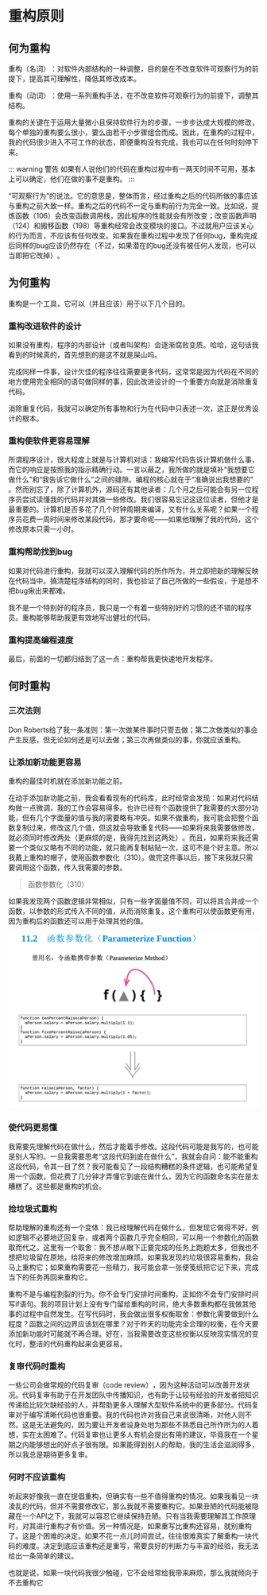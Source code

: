 # 重构原则

## 何为重构


重构（名词）​：对软件内部结构的一种调整，<sapn class="marker-text">目的是在不改变软件可观察行为的前提下，提高其可理解性，降低其修改成本。</sapn>


重构（动词）​：<sapn class="marker-text">使用一系列重构手法，在不改变软件可观察行为的前提下，调整其结构。</sapn>


重构的关键在于运用大量微小且保持软件行为的步骤，一步步达成大规模的修改，每个单独的重构要么很小，要么由若干小步骤组合而成。因此，在重构的过程中，我的代码很少进入不可工作的状态，即便重构没有完成，我也可以在任何时刻停下来。

::: warning 警告
如果有人说他们的代码在重构过程中有一两天时间不可用，基本上可以确定，他们在做的事不是重构。
:::



“可观察行为”的说法。它的意思是，整体而言，经过重构之后的代码所做的事应该与重构之前大致一样。<sapn class="marker-text">重构之后的代码不一定与重构前行为完全一致。</sapn>比如说，提炼函数（106）会改变函数调用栈，因此程序的性能就会有所改变；改变函数声明（124）和搬移函数（198）等重构经常会改变模块的接口。不过就用户应该关心的行为而言，不应该有任何改变。如果我在重构过程中发现了任何bug，重构完成后同样的bug应该仍然存在（不过，如果潜在的bug还没有被任何人发现，也可以当即把它改掉）​。

## 为何重构

重构是一个工具，它可以（并且应该）用于以下几个目的。

### 重构改进软件的设计

如果没有重构，程序的内部设计（或者叫架构）会逐渐腐败变质。哈哈，这句话我看到的时候真的，首先想到的是这不就是屎山吗。


完成同样一件事，设计欠佳的程序往往需要更多代码，<sapn class="marker-text">这常常是因为代码在不同的地方使用完全相同的语句做同样的事，因此改进设计的一个重要方向就是消除重复代码。</sapn>

<sapn class="marker-text">消除重复代码，我就可以确定所有事物和行为在代码中只表述一次，这正是优秀设计的根本。</sapn>


### 重构使软件更容易理解


所谓程序设计，很大程度上就是与计算机对话：我编写代码告诉计算机做什么事，而它的响应是按照我的指示精确行动。一言以蔽之，我所做的就是填补“我想要它做什么”和“我告诉它做什么”之间的缝隙。编程的核心就在于“准确说出我想要的”​。然而别忘了，<sapn class="marker-text">除了计算机外，源码还有其他读者：几个月之后可能会有另一位程序员尝试读懂我的代码并对其做一些修改。我们很容易忘记这这位读者，但他才是最重要的。</sapn>计算机是否多花了几个时钟周期来编译，又有什么关系呢？<sapn class="marker-text">如果一个程序员花费一周时间来修改某段代码，那才要命呢——如果他理解了我的代码，这个修改原本只需一小时。</sapn>


### 重构帮助找到bug

如果对代码进行重构，我就可以深入理解代码的所作所为，并立即把新的理解反映在代码当中。搞清楚程序结构的同时，我也验证了自己所做的一些假设，于是想不把bug揪出来都难。

<sapn class="marker-text">我不是一个特别好的程序员，我只是一个有着一些特别好的习惯的还不错的程序员。</sapn>重构能够帮助我更有效地写出健壮的代码。

### 重构提高编程速度

最后，前面的一切都归结到了这一点：重构帮我更快速地开发程序。


## 何时重构


### 三次法则

Don Roberts给了我一条准则：<sapn class="marker-text">第一次做某件事时只管去做；第二次做类似的事会产生反感，但无论如何还是可以去做；第三次再做类似的事，你就应该重构。</sapn>

### 让添加新功能更容易

重构的最佳时机就在添加新功能之前。

在动手添加新功能之前，我会看看现有的代码库，此时经常会发现：如果对代码结构做一点微调，我的工作会容易得多。也许已经有个函数提供了我需要的大部分功能，但有几个字面量的值与我的需要略有冲突。如果不做重构，我可能会把整个函数复制过来，修改这几个值，但这就会导致重复代码——如果将来我需要做修改，就必须同时修改两处（更麻烦的是，我得先找到这两处）​。而且，如果将来我还需要一个类似又略有不同的功能，就只能再复制粘贴一次，这可不是个好主意。所以我戴上重构的帽子，使用函数参数化（310）。做完这件事以后，接下来我就只需要调用这个函数，传入我需要的参数。


> 函数参数化（310）

如果我发现两个函数逻辑非常相似，只有一些字面量值不同，可以将其合并成一个函数，以参数的形式传入不同的值，从而消除重复。这个重构可以使函数更有用，因为重构后的函数还可以用于处理其他的值。


![LOGO](/public/image/refactoring/ParameterizeFunction.png)

### 使代码更易懂

我需要先理解代码在做什么，然后才能着手修改。这段代码可能是我写的，也可能是别人写的。一旦我需要思考“这段代码到底在做什么”​，我就会自问：能不能重构这段代码，令其一目了然？我可能看见了一段结构糟糕的条件逻辑，也可能希望复用一个函数，但花费了几分钟才弄懂它到底在做什么，因为它的函数命名实在是太糟糕了。这些都是重构的机会。


### 捡垃圾式重构

帮助理解的重构还有一个变体：我已经理解代码在做什么，但发现它做得不好，例如逻辑不必要地迂回复杂，或者两个函数几乎完全相同，可以用一个参数化的函数取而代之。这里有一个取舍：我不想从眼下正要完成的任务上跑题太多，但我也不想把垃圾留在原地，给将来的修改增加麻烦。如果我发现的垃圾很容易重构，我会马上重构它；如果重构需要花一些精力，我可能会拿一张便笺纸把它记下来，完成当下的任务再回来重构它。



重构不是与编程割裂的行为。你不会专门安排时间重构，正如你不会专门安排时间写if语句。我的项目计划上没有专门留给重构的时间，绝大多数重构都在我做其他事的过程中自然发生。在写代码时，我会做出很多权衡取舍：<sapn class="marker-text">参数化需要做到什么程度？函数之间的边界应该划在哪里？对于昨天的功能完全合理的权衡，在今天要添加新功能时可能就不再合理。好在，当我需要改变这些权衡以反映现实情况的变化时，整洁的代码重构起来会更容易。</sapn>



### 复审代码时重构

一些公司会做常规的代码复审（code review）​，因为这种活动可以改善开发状况。代码复审有助于在开发团队中传播知识，也有助于让较有经验的开发者把知识传递给比较欠缺经验的人，并帮助更多人理解大型软件系统中的更多部分。代码复审对于编写清晰代码也很重要。我的代码也许对我自己来说很清晰，对他人则不然。这是无法避免的，因为要让开发者设身处地为那些不熟悉自己所作所为的人着想，实在太困难了。代码复审也让更多人有机会提出有用的建议，毕竟我在一个星期之内能够想出的好点子很有限。如果能得到别人的帮助，我的生活会滋润得多，所以我总是期待更多复审。

### 何时不应该重构

听起来好像我一直在提倡重构，但确实有一些不值得重构的情况。如果我看见一块凌乱的代码，但并不需要修改它，那么我就不需要重构它。如果丑陋的代码能被隐藏在一个API之下，我就可以容忍它继续保持丑陋。<sapn class="marker-text">只有当我需要理解其工作原理时，对其进行重构才有价值。</sapn>另一种情况是，如果重写比重构还容易，就别重构了。这是个困难的决定。如果不花一点儿时间尝试，往往很难真实了解重构一块代码的难度。决定到底应该重构还是重写，需要良好的判断力与丰富的经验，我无法给出一条简单的建议。

<sapn class="marker-text">也就是说，如果一块代码我很少触碰，它不会经常给我带来麻烦，那么我就倾向于不去重构它</sapn>













